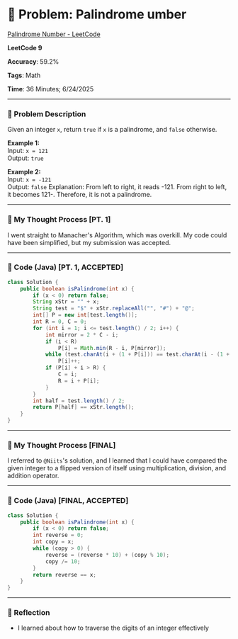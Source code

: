 # 🧮 Problem: Palindrome umber

[Palindrome Number - LeetCode](https://leetcode.com/problems/palindrome-number/)

**LeetCode 9**

**Accuracy**: 59.2%

**Tags**: Math

**Time**: 36 Minutes; 6/24/2025

---

### 🔗 Problem Description

Given an integer `x`, return `true` if `x` is a palindrome, and `false` otherwise.

**Example 1:**  
Input: `x = 121`  
Output: `true`  

**Example 2:**  
Input: `x = -121`  
Output: `false`
Explanation: From left to right, it reads -121. From right to left, it becomes 121-. Therefore, it is not a palindrome.

---

### 🧠 My Thought Process [PT. 1]

I went straight to Manacher's Algorithm, which was overkill. My code could have been simplified, but my submission was accepted.

---

### 🧪 Code (Java) [PT. 1, ACCEPTED]

```java
class Solution {
    public boolean isPalindrome(int x) {
        if (x < 0) return false;
        String xStr = "" + x;
        String test = "$" + xStr.replaceAll("", "#") + "@";
        int[] P = new int[test.length()];
        int R = 0, C = 0;
        for (int i = 1; i <= test.length() / 2; i++) {
            int mirror = 2 * C - i;
            if (i < R)
                P[i] = Math.min(R - i, P[mirror]);
            while (test.charAt(i + (1 + P[i])) == test.charAt(i - (1 + P[i])))
                P[i]++;
            if (P[i] + i > R) {
                C = i;
                R = i + P[i];
            }
        }
        int half = test.length() / 2;
        return P[half] == xStr.length();
    }
}
```

---

### 🧠 My Thought Process [FINAL]

I referred to `@Niits`'s solution, and I learned that I could have compared the given integer to a flipped version of itself using multiplication, division, and addition operator.

---

### 🧪 Code (Java) [FINAL, ACCEPTED]

```java
class Solution {
    public boolean isPalindrome(int x) {
        if (x < 0) return false;
        int reverse = 0;
        int copy = x;
        while (copy > 0) {
            reverse = (reverse * 10) + (copy % 10);
            copy /= 10;
        }
        return reverse == x;
    }
}
```

--- 

### 🧠 Reflection
- I learned about how to traverse the digits of an integer effectively


